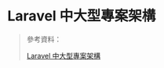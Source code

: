 # Laravel 中大型專案架構

> 參考資料：
>
> [Laravel 中大型專案架構](https://old-oomusou.goodjack.tw/laravel/architecture/)

